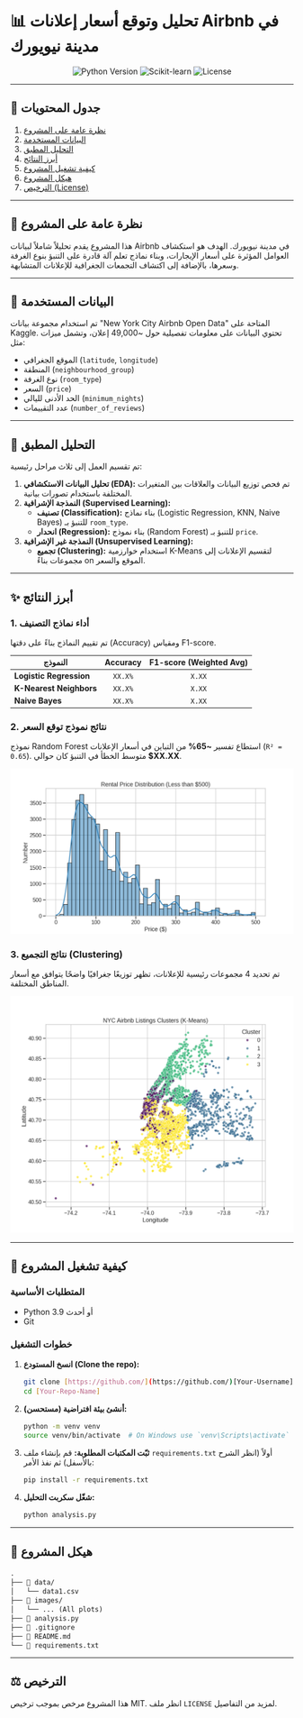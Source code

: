 # 📊 تحليل وتوقع أسعار إعلانات Airbnb في مدينة نيويورك

<p align="center">
  <img src="https://img.shields.io/badge/Python-3.9%2B-blue.svg" alt="Python Version">
  <img src="https://img.shields.io/badge/Library-Scikit--learn-orange.svg" alt="Scikit-learn">
  <img src="https://img.shields.io/badge/License-MIT-green.svg" alt="License">
</p>

---

## 📖 جدول المحتويات
1. [نظرة عامة على المشروع](#-نظرة-عامة-على-المشروع)
2. [البيانات المستخدمة](#-البيانات-المستخدمة)
3. [التحليل المطبق](#-التحليل-المطبق)
4. [أبرز النتائج](#-أبرز-النتائج)
5. [كيفية تشغيل المشروع](#-كيفية-تشغيل-المشروع)
6. [هيكل المشروع](#-هيكل-المشروع)
7. [الترخيص (License)](#-الترخيص)

---

## 🎯 نظرة عامة على المشروع
هذا المشروع يقدم تحليلاً شاملاً لبيانات Airbnb في مدينة نيويورك. الهدف هو استكشاف العوامل المؤثرة على أسعار الإيجارات، وبناء نماذج تعلم آلة قادرة على التنبؤ بنوع الغرفة وسعرها، بالإضافة إلى اكتشاف التجمعات الجغرافية للإعلانات المتشابهة.

---

## 💾 البيانات المستخدمة
تم استخدام مجموعة بيانات "New York City Airbnb Open Data" المتاحة على Kaggle. تحتوي البيانات على معلومات تفصيلية حول ~49,000 إعلان، وتشمل ميزات مثل:
* الموقع الجغرافي (`latitude`, `longitude`)
* المنطقة (`neighbourhood_group`)
* نوع الغرفة (`room_type`)
* السعر (`price`)
* الحد الأدنى لليالي (`minimum_nights`)
* عدد التقييمات (`number_of_reviews`)

---

## 🔬 التحليل المطبق
تم تقسيم العمل إلى ثلاث مراحل رئيسية:
1.  **تحليل البيانات الاستكشافي (EDA):** تم فحص توزيع البيانات والعلاقات بين المتغيرات المختلفة باستخدام تصورات بيانية.
2.  **النمذجة الإشرافية (Supervised Learning):**
    * **تصنيف (Classification):** بناء نماذج (Logistic Regression, KNN, Naive Bayes) للتنبؤ بـ `room_type`.
    * **انحدار (Regression):** بناء نموذج (Random Forest) للتنبؤ بـ `price`.
3.  **النمذجة غير الإشرافية (Unsupervised Learning):**
    * **تجميع (Clustering):** استخدام خوارزمية K-Means لتقسيم الإعلانات إلى مجموعات بناءً on الموقع والسعر.

---

## ✨ أبرز النتائج

### 1. أداء نماذج التصنيف
تم تقييم النماذج بناءً على دقتها (Accuracy) ومقياس F1-score.

| النموذج                 | Accuracy | F1-score (Weighted Avg) |
| ------------------------ | :------: | :---------------------: |
| **Logistic Regression** |  `XX.X%` |         `X.XX`          |
| **K-Nearest Neighbors** |  `XX.X%` |         `X.XX`          |
| **Naive Bayes** |  `XX.X%` |         `X.XX`          |

### 2. نتائج نموذج توقع السعر
نموذج Random Forest استطاع تفسير **~65%** من التباين في أسعار الإعلانات (`R² = 0.65`). متوسط الخطأ في التنبؤ كان حوالي **$XX.XX**.

![نتائج توقع السعر](images/price_distribution.png)

### 3. نتائج التجميع (Clustering)
تم تحديد 4 مجموعات رئيسية للإعلانات، تظهر توزيعًا جغرافيًا واضحًا يتوافق مع أسعار المناطق المختلفة.

![مجموعات الإعلانات](images/kmeans_clusters.png)

---

## 🚀 كيفية تشغيل المشروع

### المتطلبات الأساسية
* Python 3.9 أو أحدث
* Git

### خطوات التشغيل
1.  **انسخ المستودع (Clone the repo):**
    ```bash
    git clone [https://github.com/](https://github.com/)[Your-Username]/[Your-Repo-Name].git
    cd [Your-Repo-Name]
    ```

2.  **(مستحسن) أنشئ بيئة افتراضية:**
    ```bash
    python -m venv venv
    source venv/bin/activate  # On Windows use `venv\Scripts\activate`
    ```

3.  **ثبّت المكتبات المطلوبة:**
    قم بإنشاء ملف `requirements.txt` أولاً (انظر الشرح بالأسفل) ثم نفذ الأمر:
    ```bash
    pip install -r requirements.txt
    ```

4.  **شغّل سكربت التحليل:**
    ```bash
    python analysis.py
    ```

---

## 📂 هيكل المشروع
```
.
├── 📂 data/
│   └── data1.csv
├── 📂 images/
│   └── ... (All plots)
├── 📜 analysis.py
├── 📜 .gitignore
├── 📜 README.md
└── 📜 requirements.txt
```

---

## ⚖️ الترخيص
هذا المشروع مرخص بموجب ترخيص MIT. انظر ملف `LICENSE` لمزيد من التفاصيل.
